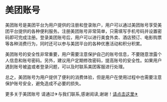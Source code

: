 # 美团账号

美团账号是美团平台为用户提供的注册和登录账户，用户可以通过美团账号享受美团平台提供的各种便利服务。注册美团账号非常简单，只需填写手机号码并设置密码即可完成注册。登录美团账号后，用户可以进行美食外卖、酒店预订、电影购票等各种消费行为，同时还可以参与美团平台的各种优惠活动和积分积累。

美团账号的安全性非常重要，用户需要注意保护自己的账号信息，不要随意泄露个人信息和账号密码。另外，建议用户定期修改密码，提高账号的安全性。如果用户遇到账号被盗或者登录问题，可以及时联系美团客服进行处理。

总之，美团账号为用户提供了便利的消费体验，但是用户在使用过程中也需要注意保护账号安全，避免造成不必要的损失。

更多关于美团账号 请通过✈与我们联系,感谢阅读,谢谢！[请点击这里✈](https://t.me/sjlmbot)